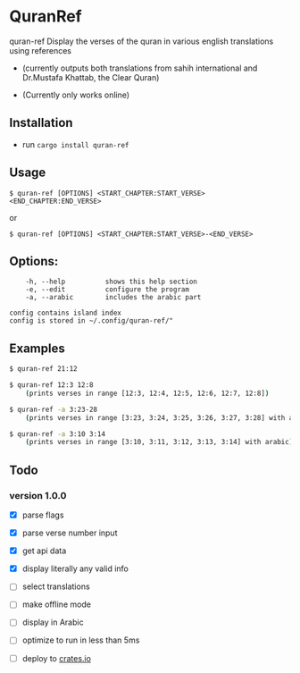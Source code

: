 # QuranRef

quran-ref
Display the verses of the quran in various english translations using references

- (currently outputs both translations from sahih international and Dr.Mustafa Khattab, the Clear Quran)

- (Currently only works online)

## Installation

- run `cargo install quran-ref`

## Usage

`$ quran-ref [OPTIONS] <START_CHAPTER:START_VERSE> <END_CHAPTER:END_VERSE>`

or

`$ quran-ref [OPTIONS] <START_CHAPTER:START_VERSE>-<END_VERSE>`

## Options:

```
    -h, --help          shows this help section
    -e, --edit          configure the program
    -a, --arabic        includes the arabic part

config contains island index
config is stored in ~/.config/quran-ref/"
```

## Examples

```sh
$ quran-ref 21:12

$ quran-ref 12:3 12:8 
    (prints verses in range [12:3, 12:4, 12:5, 12:6, 12:7, 12:8])

$ quran-ref -a 3:23-28
    (prints verses in range [3:23, 3:24, 3:25, 3:26, 3:27, 3:28] with arabic)

$ quran-ref -a 3:10 3:14
    (prints verses in range [3:10, 3:11, 3:12, 3:13, 3:14] with arabic)
```

## Todo

### version 1.0.0

- [x] parse flags

- [x] parse verse number input

- [x] get api data

- [x] display literally any valid info

- [ ] select translations

- [ ] make offline mode

- [ ] display in Arabic

- [ ] optimize to run in less than 5ms

- [ ] deploy to [crates.io](https://crates.io/)
